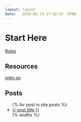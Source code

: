 ```yaml
---
layout: layout
date:   2023-05-19 17:42:55 -0700
---
```


# Start Here

[Rules](/rules/)

## Resources

[linktr.ee](https://linktr.ee/queer_consent_corner)

## Posts

<ul>
  {% for post in site.posts %}
    <li>
      <a href="{{ post.url }}">{{ post.title }}</a>
    </li>
  {% endfor %}
</ul>
